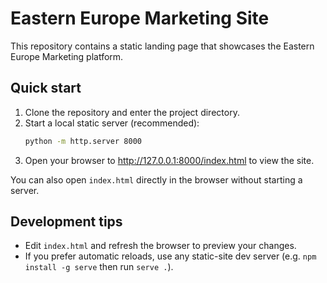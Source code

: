# Eastern Europe Marketing Site

This repository contains a static landing page that showcases the Eastern Europe Marketing platform.

## Quick start

1. Clone the repository and enter the project directory.
2. Start a local static server (recommended):
   ```bash
   python -m http.server 8000
   ```
3. Open your browser to http://127.0.0.1:8000/index.html to view the site.

You can also open `index.html` directly in the browser without starting a server.

## Development tips

* Edit `index.html` and refresh the browser to preview your changes.
* If you prefer automatic reloads, use any static-site dev server (e.g. `npm install -g serve` then run `serve .`).
